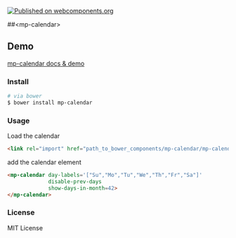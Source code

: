[![Published on webcomponents.org](https://img.shields.io/badge/webcomponents.org-published-blue.svg)](https://www.webcomponents.org/element/mpachnis/mp-calendar)


##&lt;mp-calendar&gt;


## Demo

[mp-calendar docs & demo](http://minas.pachnis.com/projects/mp-calendar/bower_components/mp-calendar/)


### Install

```bash
# via bower
$ bower install mp-calendar
```

### Usage

Load the calendar

```html
<link rel="import" href="path_to_bower_components/mp-calendar/mp-calendar.html" />
```

<!--
```
<custom-element-demo>
    <template>
        <link rel="import" href="mp-calendar.html">
    </template>
</custom-element-demo>
```
-->

add the calendar element

```html
<mp-calendar day-labels='["Su","Mo","Tu","We","Th","Fr","Sa"]'
             disable-prev-days
             show-days-in-month=42>
</mp-calendar>

```

### License

MIT License
